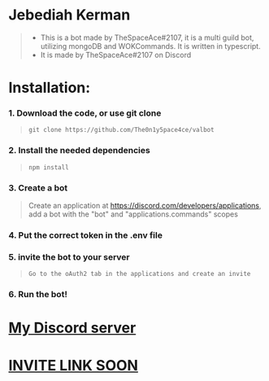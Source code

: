 # Jebediah Kerman
> * This is a bot made by TheSpaceAce#2107, it is a multi guild bot, utilizing mongoDB and WOKCommands. It is written in typescript.
> * It is made by TheSpaceAce#2107 on Discord

# Installation: 
### 1. Download the code, or use git clone
> ```
> git clone https://github.com/The0n1y5pace4ce/valbot
> ```

### 2. Install the needed dependencies
> ```
> npm install
> ```

### 3. Create a bot
> Create an application at https://discord.com/developers/applications, add a bot with the "bot" and "applications.commands" scopes

### 4. Put the correct token in the .env file

### 5. invite the bot to your server 
> ```
> Go to the oAuth2 tab in the applications and create an invite
> ```
### 6. Run the bot!


# [My Discord server](https://discord.gg/AM787M44au)

# [INVITE LINK SOON]()